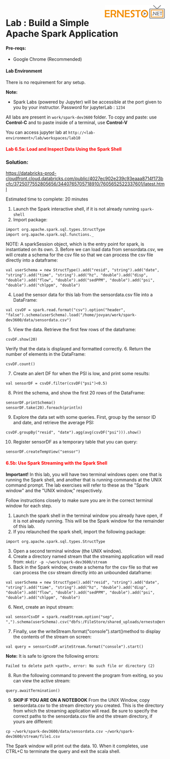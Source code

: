 <img align="right" src="../logo.png">

# Lab : Build a Simple Apache Spark Application

#### Pre-reqs:
- Google Chrome (Recommended)

#### Lab Environment
There is no requirement for any setup.

**Note:** 
- Spark Labs (powered by Jupyter) will be accessible at the port given to you by your instructor. Password for jupyterLab : `1234`

All labs are present in `work/spark-dev3600` folder. To copy and paste: use **Control-C** and to paste inside of a terminal, use **Control-V**

You can access jupyter lab at `http://<lab-environment>/lab/workspaces/lab10`

<h4><span style="color:red;">Lab 6.5a: Load and Inspect Data Using the Spark Shell</span></h4>

### Solution:
https://databricks-prod-cloudfront.cloud.databricks.com/public/4027ec902e239c93eaaa8714f173bcfc/3725077552805656/3440765705718910/7605652522337601/latest.html

Estimated time to complete: 20 minutes

1. Launch the Spark interactive shell, if it is not already running `spark-shell`
2. Import package:

```
import org.apache.spark.sql.types.StructType
import org.apache.spark.sql.functions._
```

NOTE: A sparkSession object, which is the entry point for spark, is instantiated on its own.
3. Before we can load data from sensordata.csv, we will create a schema for the csv file so that
we can process the csv file directly into a dataframe:

```
val userSchema = new StructType().add("resid", "string").add("date",
"string").add("time", "string").add("hz", "double").add("disp",
"double").add("flow", "double").add("sedPPM", "double").add("psi",
"double").add("chlppm", "double")
```
4. Load the sensor data for this lab from the sensordata.csv file into a DataFrame:

```
val csvDF = spark.read.format("csv").option("header",
"false").schema(userSchema).load("/home/jovyan/work/spark-dev3600/data/sensordata.csv")
```

5. View the data. Retrieve the first few rows of the dataframe:

```
csvDF.show(20)
```

Verify that the data is displayed and formatted correctly.
6. Return the number of elements in the DataFrame:

```
csvDF.count()
```

7. Create an alert DF for when the PSI is low, and print some results:

```
val sensorDF = csvDF.filter(csvDF("psi")<0.5)
```

8. Print the schema, and show the first 20 rows of the DataFrame:

```
sensorDF.printSchema()
sensorDF.take(20).foreach(println)
```
9. Explore the data set with some queries. First, group by the sensor ID and date, and retrieve the
average PSI:

```
csvDF.groupBy("resid", "date").agg(avg(csvDF("psi"))).show()
```

10. Register sensorDF as a temporary table that you can query:
```
sensorDF.createTempView("sensor")
```

<h4><span style="color:red;">6.5b: Use Spark Streaming with the Spark Shell</span></h4>

**Important!** In this lab, you will have two terminal windows open: one that is running
the Spark shell, and another that is running commands at the UNIX command prompt. The lab
exercises will refer to these as the "Spark window" and the "UNIX window," respectively.

Follow instructions closely to make sure you are in the correct terminal window for each step.

1. Launch the spark shell in the terminal window you already have open, if it is not already running.
This will be the Spark window for the remainder of this lab.
2. If you relaunched the spark shell, import the following package:

```
import org.apache.spark.sql.types.StructType
```

3. Open a second terminal window (the UNIX window).
4. Create a directory named stream that the streaming application will read from:
`mkdir -p ~/work/spark-dev3600/stream`
5. Back in the Spark window, create a schema for the csv file so that we can process the csv stream
directly into an unbounded dataframe:

```
val userSchema = new StructType().add("resid", "string").add("date",
"string").add("time", "string").add("hz", "double").add("disp",
"double").add("flow", "double").add("sedPPM", "double").add("psi",
"double").add("chlppm", "double")
```

6. Next, create an input stream:
```
val sensorCsvDF = spark.readStream.option("sep", ",").schema(userSchema).csv("dbfs:/FileStore/shared_uploads/ernesto@ernesto.net/")
```

7. Finally, use the writeStream.format("console").start()method to display the
contents of the stream on screen:

```
val query = sensorCsvDF.writeStream.format("console").start()
```

**Note:** It is safe to ignore the following errors:

```
Failed to delete path <path>, error: No such file or directory (2)
```

8. Run the following command to prevent the program from exiting, so you can view the active
stream:

```
query.awaitTermination()
```
9. **SKIP IF YOU ARE ON A NOTEBOOK** From the UNIX Window, copy sensordata.csv to the stream directory you created. This is
the directory from which the streaming application will read. Be sure to specify the correct paths
to the sensordata.csv file and the stream directory, if yours are different:

```
cp ~/work/spark-dev3600/data/sensordata.csv ~/work/spark-dev3600/stream/file1.csv
```

The Spark window will print out the data.
10. When it completes, use CTRL+C to terminate the query and exit the scala shell.

